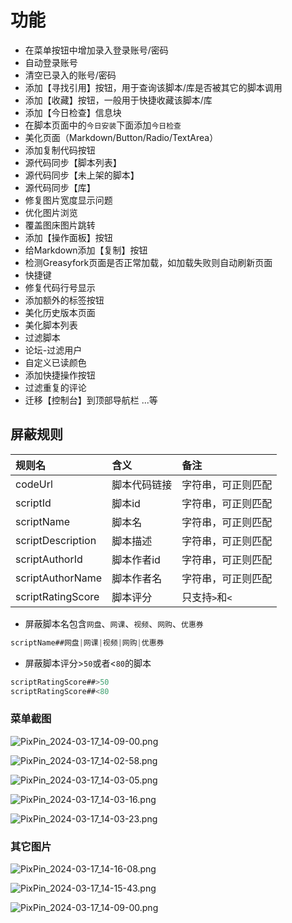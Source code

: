 # 功能

* 在菜单按钮中增加录入登录账号/密码
* 自动登录账号
* 清空已录入的账号/密码
* 添加【寻找引用】按钮，用于查询该脚本/库是否被其它的脚本调用
* 添加【收藏】按钮，一般用于快捷收藏该脚本/库
* 添加【今日检查】信息块
* 在脚本页面中的`今日安装`下面添加`今日检查`
* 美化页面（Markdown/Button/Radio/TextArea）
* 添加复制代码按钮
* 源代码同步【脚本列表】
* 源代码同步【未上架的脚本】
* 源代码同步【库】
* 修复图片宽度显示问题
* 优化图片浏览
* 覆盖图床图片跳转
* 添加【操作面板】按钮
* 给Markdown添加【复制】按钮
* 检测Greasyfork页面是否正常加载，如加载失败则自动刷新页面
* 快捷键
* 修复代码行号显示
* 添加额外的标签按钮
* 美化历史版本页面
* 美化脚本列表
* 过滤脚本
* 论坛-过滤用户
* 自定义已读颜色
* 添加快捷操作按钮
* 过滤重复的评论
* 迁移【控制台】到顶部导航栏
...等

## 屏蔽规则

| 规则名            | 含义         | 备注               |
| :---------------- | :----------- | :----------------- |
| codeUrl           | 脚本代码链接 | 字符串，可正则匹配 |
| scriptId          | 脚本id       | 字符串，可正则匹配 |
| scriptName        | 脚本名       | 字符串，可正则匹配 |
| scriptDescription | 脚本描述     | 字符串，可正则匹配 |
| scriptAuthorId    | 脚本作者id   | 字符串，可正则匹配 |
| scriptAuthorName  | 脚本作者名   | 字符串，可正则匹配 |
| scriptRatingScore | 脚本评分     | 只支持`>`和`<`     |

* 屏蔽脚本名包含`网盘`、`网课`、`视频`、`网购`、`优惠券`

```js
scriptName##网盘|网课|视频|网购|优惠券
```

* 屏蔽脚本评分>`50`或者<`80`的脚本

```js
scriptRatingScore##>50
scriptRatingScore##<80
```

### 菜单截图

![PixPin_2024-03-17_14-09-00.png](https://vip.helloimg.com/i/2024/03/17/65f6893890cc4.png)

![PixPin_2024-03-17_14-02-58.png](https://vip.helloimg.com/i/2024/03/17/65f68723aed08.png)

![PixPin_2024-03-17_14-03-05.png](https://vip.helloimg.com/i/2024/03/17/65f68725b4362.png)

![PixPin_2024-03-17_14-03-16.png](https://vip.helloimg.com/i/2024/03/17/65f6872714cc5.png)

![PixPin_2024-03-17_14-03-23.png](https://vip.helloimg.com/i/2024/03/17/65f6872841136.png)

### 其它图片

![PixPin_2024-03-17_14-16-08.png](https://vip.helloimg.com/i/2024/03/17/65f68a1187455.png)

![PixPin_2024-03-17_14-15-43.png](https://vip.helloimg.com/i/2024/03/17/65f68a14a3537.png)

![PixPin_2024-03-17_14-09-00.png](https://vip.helloimg.com/i/2024/03/17/65f68a163e72b.png)
